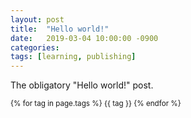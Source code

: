 ```yaml
---
layout: post
title:  "Hello world!"
date:   2019-03-04 10:00:00 -0900
categories: 
tags: [learning, publishing]
---
```


The obligatory "Hello world!" post.

<small>
    {% for tag in page.tags %}
    {{ tag }}
    {% endfor %}
</small>
